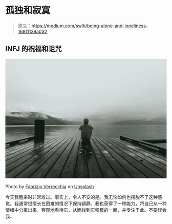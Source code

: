 # 孤独和寂寞

> 原文：<https://medium.com/swlh/being-alone-and-loneliness-168f1139a032>

## INFJ 的祝福和诅咒

![](img/36cf88504815ab3c7a26b5d6c3e122c4.png)

Photo by [Fabrizio Verrecchia](https://unsplash.com/@fabrizioverrecchia?utm_source=medium&utm_medium=referral) on [Unsplash](https://unsplash.com?utm_source=medium&utm_medium=referral)

今天我醒来时非常难过。事实上，令人不安的是。我无论如何也摆脱不了这种感觉。我通常很擅长在困难的情况下保持镇静。我也获得了一种能力，将自己从一种情绪中分离出来，客观地看待它，从而找到它积极的一面，并专注于此。不要误会我…